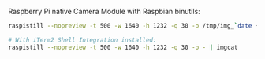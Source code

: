 Raspberry Pi native Camera Module with Raspbian binutils:

```bash
raspistill --nopreview -t 500 -w 1640 -h 1232 -q 30 -o /tmp/img_`date +"%Y-%m-%d_%H.%M.%S"`.jpg

# With iTerm2 Shell Integration installed:
raspistill --nopreview -t 500 -w 1640 -h 1232 -q 30 -o - | imgcat
```
